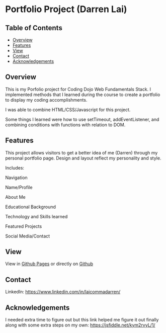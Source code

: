 # Portfolio Project (Darren Lai)

## Table of Contents

- [Overview](#overview)
- [Features](#features)
- [View](#View)
- [Contact](#contact)
- [Acknowledgements](#acknowledgements)

## Overview

This is my Porfolio project for Coding Dojo Web Fundamentals Stack. I implemented methods that I learned during the course to create a portfolio to display my coding accomplishments. 

I was able to combine HTML/CSS/Javascript for this project.

Some things I learned were how to use setTimeout, addEventListener, and combining conditions with functions with relation to DOM.


## Features

This project allows visitors to get a better idea of me (Darren) through my personal portfolio page. Design and layout reflect my personality and style.

Includes:

Navigation

Name/Profile

About Me

Educational Background

Technology and Skills learned

Featured Projects

Social Media/Contact

## View

View in [Github Pages](https://laicommadarren.github.io/Portfolio/) or directly on [Github](https://github.com/laicommadarren/Portfolio) 

## Contact

LinkedIn:
https://www.linkedin.com/in/laicommadarren/

## Acknowledgements

I needed extra time to figure out but this link helped me figure it out finally along with some extra steps on my own: https://jsfiddle.net/kym2rvyL/1/
